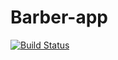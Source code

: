 # Barber-app

[![Build Status](https://travis-ci.org/emilemuny/barber-app.svg?branch=master)](https://travis-ci.org/emilemuny/barber-app)
